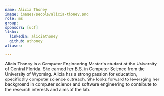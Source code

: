 ```yaml
---
name: Alicia Thoney
image: images/people/alicia-thoney.png
role: ms
group:
sponsors: [ucf] 
links:
  linkedin: aliciathoney
  github: athoney
aliases:

---
```


Alicia Thoney is a Computer Engineering Master's student at the University of Central Florida. She earned her B.S. in Computer Science from the University of Wyoming. Alicia has a strong passion for education, specifically computer science outreach. She looks forward to leveraging her background in computer science and software engineering to contribute to the research interests and aims of the lab.


